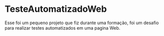 # TesteAutomatizadoWeb
Esse foi um pequeno projeto que fiz durante uma formação, foi um desafio para realizar testes automatizados em uma pagina Web.
